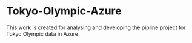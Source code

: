 # Tokyo-Olympic-Azure
This work is created for analysing and developing the pipline project for Tokyo Olympic data in Azure 
